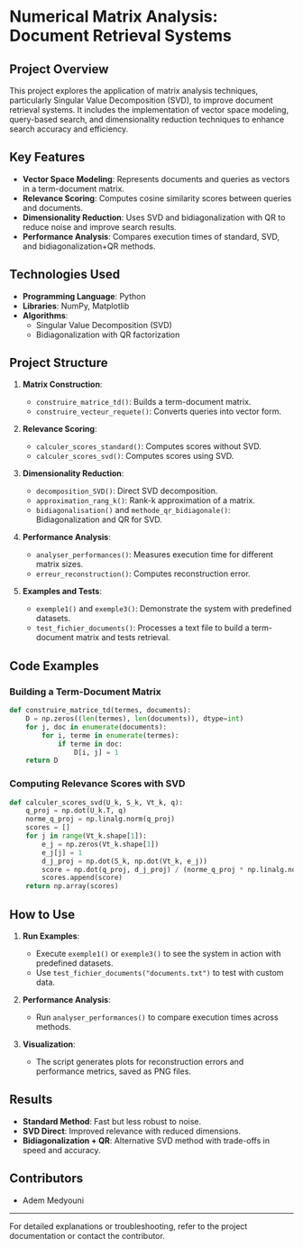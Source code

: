 # Numerical Matrix Analysis: Document Retrieval Systems

## Project Overview
This project explores the application of matrix analysis techniques, particularly Singular Value Decomposition (SVD), to improve document retrieval systems. It includes the implementation of vector space modeling, query-based search, and dimensionality reduction techniques to enhance search accuracy and efficiency.

## Key Features
- **Vector Space Modeling**: Represents documents and queries as vectors in a term-document matrix.
- **Relevance Scoring**: Computes cosine similarity scores between queries and documents.
- **Dimensionality Reduction**: Uses SVD and bidiagonalization with QR to reduce noise and improve search results.
- **Performance Analysis**: Compares execution times of standard, SVD, and bidiagonalization+QR methods.

## Technologies Used
- **Programming Language**: Python
- **Libraries**: NumPy, Matplotlib
- **Algorithms**: 
  - Singular Value Decomposition (SVD)
  - Bidiagonalization with QR factorization

## Project Structure
1. **Matrix Construction**:
   - `construire_matrice_td()`: Builds a term-document matrix.
   - `construire_vecteur_requete()`: Converts queries into vector form.

2. **Relevance Scoring**:
   - `calculer_scores_standard()`: Computes scores without SVD.
   - `calculer_scores_svd()`: Computes scores using SVD.

3. **Dimensionality Reduction**:
   - `decomposition_SVD()`: Direct SVD decomposition.
   - `approximation_rang_k()`: Rank-k approximation of a matrix.
   - `bidiagonalisation()` and `methode_qr_bidiagonale()`: Bidiagonalization and QR for SVD.

4. **Performance Analysis**:
   - `analyser_performances()`: Measures execution time for different matrix sizes.
   - `erreur_reconstruction()`: Computes reconstruction error.

5. **Examples and Tests**:
   - `exemple1()` and `exemple3()`: Demonstrate the system with predefined datasets.
   - `test_fichier_documents()`: Processes a text file to build a term-document matrix and tests retrieval.

## Code Examples
### Building a Term-Document Matrix
```python
def construire_matrice_td(termes, documents):
    D = np.zeros((len(termes), len(documents)), dtype=int)
    for j, doc in enumerate(documents):
        for i, terme in enumerate(termes):
            if terme in doc:
                D[i, j] = 1
    return D
```

### Computing Relevance Scores with SVD
```python
def calculer_scores_svd(U_k, S_k, Vt_k, q):
    q_proj = np.dot(U_k.T, q)
    norme_q_proj = np.linalg.norm(q_proj)
    scores = []
    for j in range(Vt_k.shape[1]):
        e_j = np.zeros(Vt_k.shape[1])
        e_j[j] = 1
        d_j_proj = np.dot(S_k, np.dot(Vt_k, e_j))
        score = np.dot(q_proj, d_j_proj) / (norme_q_proj * np.linalg.norm(d_j_proj))
        scores.append(score)
    return np.array(scores)
```

## How to Use
1. **Run Examples**:
   - Execute `exemple1()` or `exemple3()` to see the system in action with predefined datasets.
   - Use `test_fichier_documents("documents.txt")` to test with custom data.

2. **Performance Analysis**:
   - Run `analyser_performances()` to compare execution times across methods.

3. **Visualization**:
   - The script generates plots for reconstruction errors and performance metrics, saved as PNG files.

## Results
- **Standard Method**: Fast but less robust to noise.
- **SVD Direct**: Improved relevance with reduced dimensions.
- **Bidiagonalization + QR**: Alternative SVD method with trade-offs in speed and accuracy.

## Contributors
- Adem Medyouni
---

For detailed explanations or troubleshooting, refer to the project documentation or contact the contributor.
